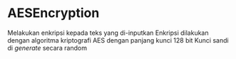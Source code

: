 # AESEncryption
Melakukan enkripsi kepada teks yang di-inputkan
Enkripsi dilakukan dengan algoritma kriptografi AES dengan panjang kunci 128 bit
Kunci sandi di _generate_ secara random
